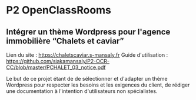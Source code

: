 # P2 OpenClassRooms
Intégrer un thème Wordpress pour l'agence immobilière “Chalets et caviar”
-----
Lien du site : https://chaletscaviar.s-mansaly.fr
Guide d'utilisation : https://github.com/siakamansaly/P2-OCR-CC/blob/master/PCHALET_03_notice.pdf

Le but de ce projet étant de de sélectionner et d'adapter un thème Wordpress pour respecter les besoins et les exigences du client, de rédiger une documentation à l'intention d'utilisateurs non spécialistes.
